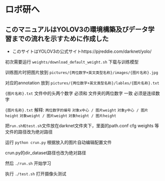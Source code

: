 #   ロボ研へ
## このマニュアルはYOLOV3の環境構築及びデータ学習までの流れを示すために作成した

- このサイトはYOLOV3の公式サイトhttps://pjreddie.com/darknet/yolo/

初次需要运行 `weights/download_default_weight.sh` 下载与训练模型

训练图片时把图片放到 `pictures/{两位数字+英文类型名称}/images/{图片名称}.jpg`

对应的annotation 放到 `pictures/{两位数字+英文类型名称}/lables/{图片名称}.txt`

`{图片名称}.txt` 文件中的头两个数字 必须和 文件夹的两位数字 一致 必须是连续数字

`{图片名称}.txt` 解释:
`两位数字的编号` `对象x中心 / 图片weight` `对象y中心 / 图片height` `对象weight / 图片weight`  `对象height / 图片height` 

把`run.sh和test.sh`文件放在darknet文件夹下，里面的path.conf cfg weights 等文件的路径改为绝对路径

运行 `python crun.py` 根据放入的图片自动编辑配置文件

crun.py的dir_dataset路径也改为绝对路径

然后 `./run.sh` 开始学习

执行 `./test.sh` 打开摄像头测试
